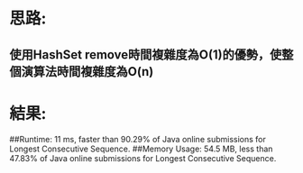 # 思路: 
##  使用HashSet remove時間複雜度為O(1)的優勢，使整個演算法時間複雜度為O(n)
# 結果:
##Runtime: 11 ms, faster than 90.29% of Java online submissions for Longest Consecutive Sequence.
##Memory Usage: 54.5 MB, less than 47.83% of Java online submissions for Longest Consecutive Sequence.